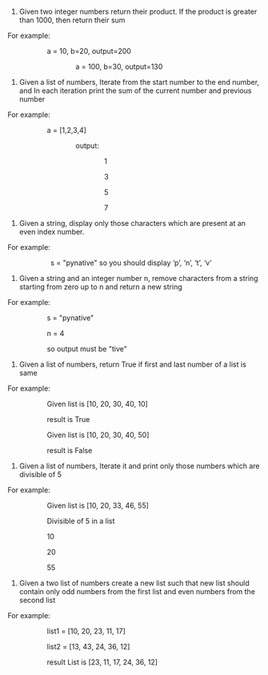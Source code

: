 ﻿1. Given two integer numbers return their product. If the product is greater than 1000, then return their sum

For example: 

`		 	`a = 10, b=20, output=200

`         			`a = 100, b=30, output=130


1. Given a list of numbers, Iterate from the start number to the end number, and In each iteration print the sum of the current number and previous number

For example: 

`		 	`a = [1,2,3,4]

`         			`output:

`                			`1

`                			`3

`                			`5

`                			`7


1. Given a string, display only those characters which are present at an even index number.

For example:

`			 `s = "pynative" so you should display ‘p’, ‘n’, ‘t’, ‘v’



1. Given a string and an integer number n, remove characters from a string starting from zero up to n and return a new string

For example:

`			`s = "pynative"

`			`n = 4

`			`so output must be "tive"


1. Given a list of numbers, return True if first and last number of a list is same

For example:

`			`Given list is  [10, 20, 30, 40, 10]

`			`result is True

`			`Given list is  [10, 20, 30, 40, 50]

`			`result is False


1. Given a list of numbers, Iterate it and print only those numbers which are divisible of 5

For example:

`			`Given list is  [10, 20, 33, 46, 55]

`			`Divisible of 5 in a list

`			`10

`			`20

`			`55


1. Given a two list of numbers create a new list such that new list should contain only odd numbers from the first list and even numbers from the second list

For example:

`			`list1 =  [10, 20, 23, 11, 17]

`			`list2 =  [13, 43, 24, 36, 12]

`			`result List is [23, 11, 17, 24, 36, 12]



